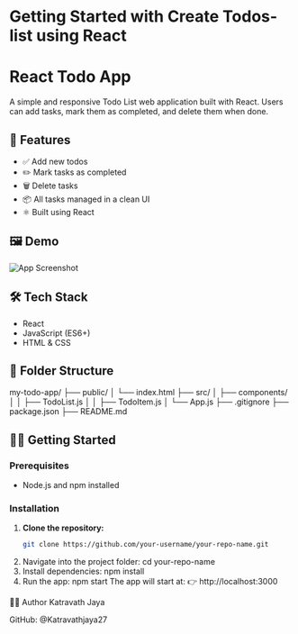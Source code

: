 # Getting Started with Create  Todos-list using React
# React Todo App

A simple and responsive Todo List web application built with React. Users can add tasks, mark them as completed, and delete them when done.

## 🚀 Features

- ✅ Add new todos
- ✏️ Mark tasks as completed
- 🗑️ Delete tasks
- 📦 All tasks managed in a clean UI
- ⚛️ Built using React

## 🖼️ Demo

![App Screenshot](screenshot.png) <!-- Optional: add your screenshot file or remove this line -->

## 🛠️ Tech Stack

- React
- JavaScript (ES6+)
- HTML & CSS

## 📁 Folder Structure

my-todo-app/
├── public/
│ └── index.html
├── src/
│ ├── components/
│ │ ├── TodoList.js
│ │ ├── TodoItem.js
│ └── App.js
├── .gitignore
├── package.json
├── README.md

## 🧑‍💻 Getting Started

### Prerequisites

- Node.js and npm installed

### Installation

1. **Clone the repository:**
   ```bash
   git clone https://github.com/your-username/your-repo-name.git
2. Navigate into the project folder:
cd your-repo-name
3. Install dependencies:
npm install
4. Run the app:
npm start
The app will start at:
👉 http://localhost:3000


🙋‍♀️ Author
Katravath Jaya

GitHub: @Katravathjaya27
